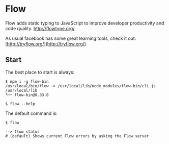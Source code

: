 # Flow
Flow adds static typing to JavaScript to improve developer productivity and code quality.  http://flowtype.org/

As usual facebook has some great learning tools, check it out: [http://tryflow.org/](http://tryflow.org/)

## Start

The best place to start is always:

```
$ npm i -g flow-bin
/usr/local/bin/flow -> /usr/local/lib/node_modules/flow-bin/cli.js
/usr/local/lib
└── flow-bin@0.33.0

$ flow --help
```

The default command is:

```
$ flow

--> flow status
# (default) Shows current Flow errors by asking the Flow server
```

